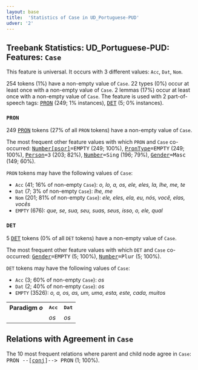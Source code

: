 ```yaml
---
layout: base
title:  'Statistics of Case in UD_Portuguese-PUD'
udver: '2'
---
```


## Treebank Statistics: UD_Portuguese-PUD: Features: `Case`

This feature is universal.
It occurs with 3 different values: `Acc`, `Dat`, `Nom`.

254 tokens (1%) have a non-empty value of `Case`.
22 types (0%) occur at least once with a non-empty value of `Case`.
2 lemmas (17%) occur at least once with a non-empty value of `Case`.
The feature is used with 2 part-of-speech tags: <tt><a href="pt_pud-pos-PRON.html">PRON</a></tt> (249; 1% instances), <tt><a href="pt_pud-pos-DET.html">DET</a></tt> (5; 0% instances).

### `PRON`

249 <tt><a href="pt_pud-pos-PRON.html">PRON</a></tt> tokens (27% of all `PRON` tokens) have a non-empty value of `Case`.

The most frequent other feature values with which `PRON` and `Case` co-occurred: <tt><a href="pt_pud-feat-Number-psor.html">Number[psor]</a></tt><tt>=EMPTY</tt> (249; 100%), <tt><a href="pt_pud-feat-PronType.html">PronType</a></tt><tt>=EMPTY</tt> (249; 100%), <tt><a href="pt_pud-feat-Person.html">Person</a></tt><tt>=3</tt> (203; 82%), <tt><a href="pt_pud-feat-Number.html">Number</a></tt><tt>=Sing</tt> (196; 79%), <tt><a href="pt_pud-feat-Gender.html">Gender</a></tt><tt>=Masc</tt> (149; 60%).

`PRON` tokens may have the following values of `Case`:

* `Acc` (41; 16% of non-empty `Case`): <em>o, lo, a, os, ele, eles, la, lhe, me, te</em>
* `Dat` (7; 3% of non-empty `Case`): <em>lhe, me</em>
* `Nom` (201; 81% of non-empty `Case`): <em>ele, eles, ela, eu, nós, você, elas, vocês</em>
* `EMPTY` (676): <em>que, se, sua, seu, suas, seus, isso, o, ele, qual</em>

### `DET`

5 <tt><a href="pt_pud-pos-DET.html">DET</a></tt> tokens (0% of all `DET` tokens) have a non-empty value of `Case`.

The most frequent other feature values with which `DET` and `Case` co-occurred: <tt><a href="pt_pud-feat-Gender.html">Gender</a></tt><tt>=EMPTY</tt> (5; 100%), <tt><a href="pt_pud-feat-Number.html">Number</a></tt><tt>=Plur</tt> (5; 100%).

`DET` tokens may have the following values of `Case`:

* `Acc` (3; 60% of non-empty `Case`): <em>os</em>
* `Dat` (2; 40% of non-empty `Case`): <em>os</em>
* `EMPTY` (3526): <em>o, a, os, as, um, uma, esta, este, cada, muitos</em>

<table>
  <tr><th>Paradigm <i>o</i></th><th><tt>Acc</tt></th><th><tt>Dat</tt></th></tr>
  <tr><td><tt></tt></td><td><em>os</em></td><td><em>os</em></td></tr>
</table>

## Relations with Agreement in `Case`

The 10 most frequent relations where parent and child node agree in `Case`:
<tt>PRON --[<tt><a href="pt_pud-dep-conj.html">conj</a></tt>]--> PRON</tt> (1; 100%).

